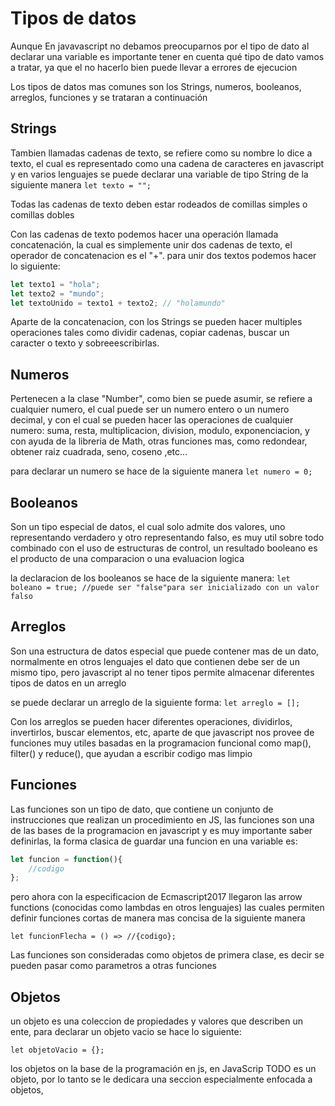 # Tipos de datos
Aunque En javavascript no debamos preocuparnos por el tipo de dato al declarar una variable es importante tener en cuenta qué tipo de dato vamos a tratar, ya que el no hacerlo bien puede llevar a errores de ejecucion

Los tipos de datos mas comunes son los Strings, numeros, booleanos, arreglos, funciones y se trataran a continuación

## Strings
Tambien llamadas cadenas de texto, se refiere como su nombre lo dice a texto, el cual es representado como una cadena de caracteres en javascript y en varios lenguajes se puede declarar una variable de tipo String de la siguiente manera 
`let texto = "";`

Todas las cadenas de texto deben estar rodeados de comillas simples o comillas dobles

Con las cadenas de texto podemos hacer una operación llamada concatenación, la cual es simplemente unir dos cadenas de texto, el operador de concatenacion es el "+".
para unir dos textos podemos hacer lo siguiente:
```js
let texto1 = "hola";
let texto2 = "mundo";
let textoUnido = texto1 + texto2; // "holamundo"
```

Aparte de la concatenacion, con los Strings se pueden hacer multiples operaciones tales como dividir cadenas, copiar cadenas, buscar un caracter o texto y sobreeescribirlas.

## Numeros
Pertenecen a la clase "Number", como bien se puede asumir, se refiere a cualquier numero, el cual puede ser un numero entero o un numero decimal, y con el cual se pueden hacer las operaciones de cualquier numero: suma, resta, multiplicacion, division, modulo, exponenciacion, y con ayuda de la libreria de Math, otras funciones mas, como redondear, obtener raiz cuadrada, seno, coseno ,etc...

para declarar un numero se hace de la siguiente manera
`let numero = 0;`



## Booleanos
Son un tipo especial de datos, el cual solo admite dos valores, uno representando verdadero y otro representando falso, es muy util sobre todo combinado con el uso de estructuras de control, un resultado booleano es el producto de una comparacion o una evaluacion logica

la declaracion de los booleanos se hace de la siguiente manera:
`let boleano = true; //puede ser "false"para ser inicializado con un valor falso`


## Arreglos
Son una estructura de datos especial que puede contener mas de un dato, normalmente en otros lenguajes el dato que contienen debe ser de un mismo tipo, pero javascript al no tener tipos permite almacenar diferentes tipos de datos en un arreglo

se puede declarar un arreglo de la siguiente forma:
`let arreglo = [];`

Con los arreglos se pueden hacer diferentes operaciones, dividirlos, invertirlos, buscar elementos, etc, aparte de que javascript nos provee de funciones muy utiles basadas en la programacion funcional como map(), filter() y reduce(), que ayudan a escribir codigo mas limpio

## Funciones
Las funciones son un tipo de dato, que contiene un conjunto de instrucciones que realizan un procedimiento en JS, las funciones son una de las bases de la programacion en javascript y es muy  importante saber definirlas, la forma clasica de guardar una funcion en una variable es:
```js
let funcion = function(){ 
	//codigo
};
```

pero ahora con la especificacion de Ecmascript2017 llegaron las arrow functions (conocidas como lambdas en otros lenguajes) las cuales permiten definir funciones cortas de manera mas concisa de la siguiente manera

`let funcionFlecha = () => //{codigo};`

Las funciones son consideradas como objetos de primera clase, es decir se pueden pasar como parametros a otras funciones

## Objetos
un objeto es una coleccion de propiedades y valores que describen un ente, para declarar un objeto vacio se hace lo siguiente:

`let objetoVacio = {};`

los objetos on la base de la programación en js, en JavaScrip TODO es un objeto, por lo tanto se le dedicara una seccion especialmente enfocada a objetos, 